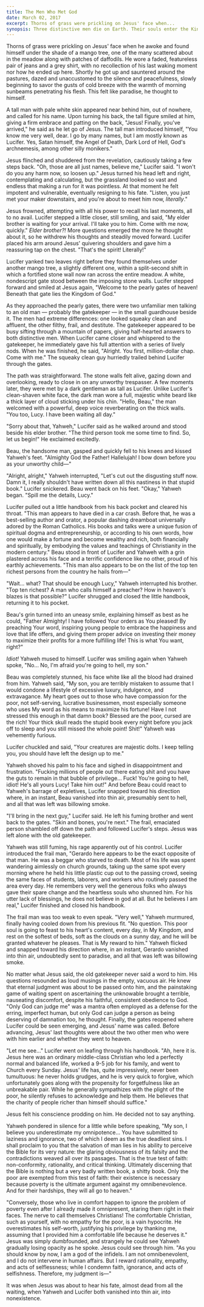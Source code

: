 ```yaml
---
title: The Men Who Met God
date: March 02, 2017
excerpt: Thorns of grass were prickling on Jesus' face when...
synopsis: Three distinctive men die on Earth. Their souls enter the Kingdom of God.
---
```


Thorns of grass were prickling on Jesus' face when he awoke and found himself under the shade of a mango tree, one of the many scattered about in the meadow along with patches of daffodils. He wore a faded, featureless pair of jeans and a grey shirt, with no recollection of his last waking moment nor how he ended up here. Shortly he got up and sauntered around the pastures, dazed and unaccustomed to the silence and peacefulness, slowly beginning to savor the gusts of cold breeze with the warmth of morning sunbeams penetrating his flesh. This felt like paradise, he thought to himself.

A tall man with pale white skin appeared near behind him, out of nowhere, and called for his name. Upon turning his back, the tall figure smiled at him, giving a firm embrace and patting on the back, "Jesus! Finally, you've arrived," he said as he let go of Jesus. The tall man introduced himself, "You know me very well, dear. I go by many names, but I am mostly known as Lucifer. Yes, Satan himself, the Angel of Death, Dark Lord of Hell, God's archnemesis, among other silly monikers."

Jesus flinched and shuddered from the revelation, cautiously taking a few steps back. "Oh, those are all just names, believe me," Lucifer said. "I won't do you any harm now, so loosen up." Jesus turned his head left and right, contemplating and calculating, but the grassland looked so vast and endless that making a run for it was pointless. At that moment he felt impotent and vulnerable, eventually resigning to his fate. "Listen, you just met your maker downstairs, and you're about to meet him now, _literally_."

Jesus frowned, attempting with all his power to recall his last moments, all to no avail. Lucifer stepped a little closer, still smiling, and said, "My elder brother is waiting for your arrival. I'll take you to him. Come with me now, quickly." _Elder brother?!_ More questions emerged the more he thought about it, so he withdrew his thoughts and steadily moved forward. Lucifer placed his arm around Jesus' quivering shoulders and gave him a reassuring tap on the chest. "That's the spirit! Literally!"

Lucifer yanked two leaves right before they found themselves under another mango tree, a slightly different one, within a split-second shift in which a fortified stone wall now ran across the entire meadow. A white, nondescript gate stood between the imposing stone walls. Lucifer stepped forward and smiled at Jesus again, "Welcome to the pearly gates of heaven! Beneath that gate lies the Kingdom of God."

As they approached the pearly gates, there were two unfamiliar men talking to an old man — probably the gatekeeper — in the small guardhouse beside it. The men had extreme differences: one looked squeaky clean and affluent, the other filthy, frail, and destitute. The gatekeeper appeared to be busy sifting through a mountain of papers, giving half-hearted answers to both distinctive men. When Lucifer came closer and whispered to the gatekeeper, he immediately gave his full attention with a series of lively nods. When he was finished, he said, "Alright. You first, million-dollar chap. Come with me." The squeaky clean guy hurriedly trailed behind Lucifer through the gates.

The path was straightforward. The stone walls felt alive, gazing down and overlooking, ready to close in on any unworthy trespasser. A few moments later, they were met by a dark gentleman as tall as Lucifer. Unlike Lucifer's clean-shaven white face, the dark man wore a full, majestic white beard like a thick layer of cloud sticking under his chin. "Hello, Beau," the man welcomed with a powerful, deep voice reverberating on the thick walls. "You too, Lucy. I have been waiting all day."

"Sorry about that, Yahweh," Lucifer said as he walked around and stood beside his elder brother. "The third person took me some time to find. So, let us begin!" He exclaimed excitedly.

Beau, the handsome man, gasped and quickly fell to his knees and kissed Yahweh's feet. "Almighty God the Father! Hallelujah! I bow down before you as your unworthy child—"

"Alright, alright," Yahweh interrupted, "Let's cut out the disgusting stuff now. Damn it, I really shouldn't have written down all this nastiness in that stupid book." Lucifer snickered. Beau went back on his feet. "Okay," Yahweh began. "Spill me the details, Lucy."

Lucifer pulled out a little handbook from his back pocket and cleared his throat. "This man appears to have died in a car crash. Before that, he was a best-selling author and orator, a popular dashing dreamboat universally adored by the Roman Catholics. His books and talks were a unique fusion of spiritual dogma and entrepreneurship, or according to his own words, how one would make a fortune and become wealthy and rich, both financially and spiritually, by embodying the values and teachings of Christianity in the modern century." Beau stood in front of Lucifer and Yahweh with a grin plastered across his face and a terrific confidence like no other, proud of his earthly achievements. "This man also appears to be on the list of the top ten richest persons from the country he hails from—"

"Wait... what? That should be enough Lucy," Yahweh interrupted his brother. "Top ten richest? A man who calls himself a preacher? How in heaven's blazes is that possible?" Lucifer shrugged and closed the little handbook, returning it to his pocket.

Beau's grin turned into an uneasy smile, explaining himself as best as he could, "Father Almighty! I have followed Your orders as You pleased! By preaching Your word, inspiring young people to embrace the happiness and love that life offers, and giving them proper advice on investing their money to maximize their profits for a more fulfilling life! This is what You want, right?"

_Idiot!_ Yahweh mused to himself. Lucifer was smiling again when Yahweh spoke, "No... No, I'm afraid you're going to hell, my son."

Beau was completely stunned, his face white like all the blood had drained from him. Yahweh said, "My son, you are terribly mistaken to assume that I would condone a lifestyle of excessive luxury, indulgence, and extravagance. My heart goes out to those who have compassion for the poor, not self-serving, lucrative businessmen, most especially someone who uses My word as his means to maximize his fortune! Have I not stressed this enough in that damn book? Blessed are the poor, cursed are the rich! Your thick skull reads the stupid book every night before you jack off to sleep and you still missed the whole point! Shit!" Yahweh was vehemently furious.

Lucifer chuckled and said, "Your creatures are majestic dolts. I keep telling you, you should have left the design up to me."

Yahweh shoved his palm to his face and sighed in disappointment and frustration. "Fucking millions of people out there eating shit and you have the guts to remain in that bubble of privilege... Fuck! You're going to hell, idiot! He's all yours Lucy! Take him out!" And before Beau could react to Yahweh's barrage of expletives, Lucifer snapped toward his direction where, in an instant, Beau vanished into thin air, presumably sent to hell, and all that was left was billowing smoke.

"I'll bring in the next guy," Lucifer said. He left his fuming brother and went back to the gates. "Skin and bones, you're next." The frail, emaciated person shambled off down the path and followed Lucifer's steps. Jesus was left alone with the old gatekeeper.

Yahweh was still fuming, his rage apparently out of his control. Lucifer introduced the frail man, "Gerardo here appears to be the exact opposite of that man. He was a beggar who starved to death. Most of his life was spent wandering aimlessly on church grounds, taking up the same spot every morning where he held his little plastic cup out to the passing crowd, seeing the same faces of students, laborers, and workers who routinely passed the area every day. He remembers very well the generous folks who always gave their spare change and the heartless souls who shunned him. For his utter lack of blessings, he does not believe in god at all. But he believes I am real," Lucifer finished and closed his handbook.

The frail man was too weak to even speak. "Very well," Yahweh murmured, finally having cooled down from his previous fit. "No question. This poor soul is going to feast to his heart's content, every day, in My Kingdom, and rest on the softest of beds, soft as the clouds on a sunny day, and he will be granted whatever he pleases. That is My reward to him." Yahweh flicked and snapped toward his direction where, in an instant, Gerardo vanished into thin air, undoubtedly sent to paradise, and all that was left was billowing smoke.

No matter what Jesus said, the old gatekeeper never said a word to him. His questions resounded as loud musings in the empty, vacuous air. He knew that eternal judgment was about to be passed onto him, and the painstaking game of waiting spent on ascertaining the unknowable brought a terrible, nauseating discomfort, despite his faithful, consistent obedience to God. "Only God can judge me" was a mantra often employed as a defense for the erring, imperfect human, but only God can judge a person as being deserving of damnation too, he thought. Finally, the gates reopened where Lucifer could be seen emerging, and Jesus' name was called. Before advancing, Jesus' last thoughts were about the two other men who were with him earlier and whether they went to heaven.

"Let me see..." Lucifer went on leafing through his handbook. "Ah, here it is. Jesus here was an ordinary middle-class Christian who led a perfectly normal and balanced life, worked a 9-5 job for his family, and went to Church every Sunday. Jesus' life has, quite impressively, never been tumultuous: he never holds grudges, and he is very quick to forgive, which unfortunately goes along with the propensity for forgetfulness like an unbreakable pair. While he generally sympathizes with the plight of the poor, he silently refuses to acknowledge and help them. He believes that the charity of people richer than himself should suffice."

Jesus felt his conscience prodding on him. He decided not to say anything.

Yahweh pondered in silence for a little while before speaking, "My son, I believe you underestimate my omnipotence... You have submitted to laziness and ignorance, two of which I deem as the true deadliest sins. I shall proclaim to you that the salvation of man lies in his ability to perceive the Bible for its very nature: the glaring obviousness of its falsity and the contradictions weaved all over its passages. That is the true test of faith: non-conformity, rationality, and critical thinking. Ultimately discerning that the Bible is nothing but a very badly written book, a shitty book. Only the poor are exempted from this test of faith: their existence is necessary because poverty is the ultimate argument against my omnibenevolence. And for their hardships, they will all go to heaven."

"Conversely, those who live in comfort happen to ignore the problem of poverty even after I already made it omnipresent, staring them right in their faces. The nerve to call themselves Christians! The comfortable Christian, such as yourself, with no empathy for the poor, is a vain hypocrite. He overestimates his self-worth, justifying his privilege by thanking me, assuming that I provided him a comfortable life because he deserves it." Jesus was simply dumbfounded, and strangely he could see Yahweh gradually losing opacity as he spoke. Jesus could see through him. "As you should know by now, I am a god of the infidels. I am not omnibenevolent, and I do not intervene in human affairs. But I reward rationality, empathy, and acts of selflessness; while I condemn faith, ignorance, and acts of selfishness. Therefore, my judgment is—"

It was when Jesus was about to hear his fate, almost dead from all the waiting, when Yahweh and Lucifer both vanished into thin air, into nonexistence.
